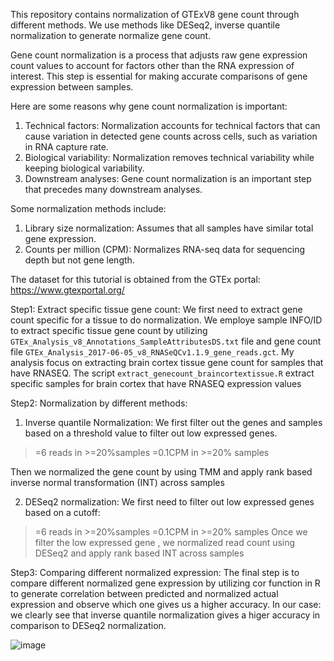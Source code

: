 This repository contains normalization of GTExV8 gene count through different methods. We use methods like DESeq2, inverse quantile normalization to generate normalize gene count.

Gene count normalization is a process that adjusts raw gene expression count values to account for factors other than the RNA expression of interest. This step is essential for making accurate comparisons of gene expression between samples. 

Here are some reasons why gene count normalization is important:
1. Technical factors: Normalization accounts for technical factors that can cause variation in detected gene counts across cells, such as variation in RNA capture rate. 
2. Biological variability: Normalization removes technical variability while keeping biological variability. 
3. Downstream analyses: Gene count normalization is an important step that precedes many downstream analyses. 

Some normalization methods include:
1. Library size normalization: Assumes that all samples have similar total gene expression. 
2. Counts per million (CPM): Normalizes RNA-seq data for sequencing depth but not gene length. 


The dataset for this tutorial is obtained from the GTEx portal: https://www.gtexportal.org/

Step1: Extract specific tissue gene count:
We first need to extract gene count specific for a tissue to do normalization. We employe sample INFO/ID to extract specific tissue gene count by utilizing ```GTEx_Analysis_v8_Annotations_SampleAttributesDS.txt``` file and gene count file ```GTEx_Analysis_2017-06-05_v8_RNASeQCv1.1.9_gene_reads.gct```. My analysis focus on extracting brain cortex tissue gene count for samples that have RNASEQ. 
The script  ```extract_genecount_braincortextissue.R``` extract specific samples for brain cortex that have RNASEQ expression values

Step2: Normalization by different methods:
1. Inverse quantile Normalization: We first filter out the genes and samples based on a threshold value to filter out low expressed genes.
>=6 reads in >=20%samples
>=0.1CPM in >=20% samples

Then we normalized the gene count by using TMM and apply rank based inverse normal transformation (INT) across samples

2. DESeq2 normalization: 
We first need to filter out low expressed genes based on a cutoff:
>=6 reads in >=20%samples
>=0.1CPM in >=20% samples
Once we filter the low expressed gene , we normalized read count using DESeq2 and apply rank based INT across samples

Step3: Comparing different normalized expression: 
The final step is to compare different normalized gene expression by utilizing cor function in R to generate correlation between predicted and normalized actual expression and observe which one gives us a higher accuracy. 
In our case: we clearly see that inverse quantile normalization gives a higer accuracy in comparison to DESeq2 normalization.

![image](https://github.com/user-attachments/assets/8b3bb4d3-10c8-40ce-9258-b684c079ab5a)




